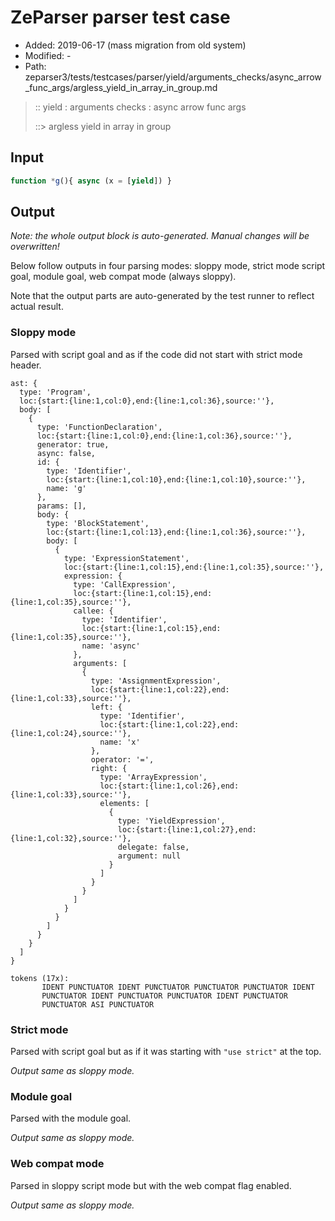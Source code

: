 # ZeParser parser test case

- Added: 2019-06-17 (mass migration from old system)
- Modified: -
- Path: zeparser3/tests/testcases/parser/yield/arguments_checks/async_arrow_func_args/argless_yield_in_array_in_group.md

> :: yield : arguments checks : async arrow func args
>
> ::> argless yield in array in group

## Input

`````js
function *g(){ async (x = [yield]) }
`````

## Output

_Note: the whole output block is auto-generated. Manual changes will be overwritten!_

Below follow outputs in four parsing modes: sloppy mode, strict mode script goal, module goal, web compat mode (always sloppy).

Note that the output parts are auto-generated by the test runner to reflect actual result.

### Sloppy mode

Parsed with script goal and as if the code did not start with strict mode header.

`````
ast: {
  type: 'Program',
  loc:{start:{line:1,col:0},end:{line:1,col:36},source:''},
  body: [
    {
      type: 'FunctionDeclaration',
      loc:{start:{line:1,col:0},end:{line:1,col:36},source:''},
      generator: true,
      async: false,
      id: {
        type: 'Identifier',
        loc:{start:{line:1,col:10},end:{line:1,col:10},source:''},
        name: 'g'
      },
      params: [],
      body: {
        type: 'BlockStatement',
        loc:{start:{line:1,col:13},end:{line:1,col:36},source:''},
        body: [
          {
            type: 'ExpressionStatement',
            loc:{start:{line:1,col:15},end:{line:1,col:35},source:''},
            expression: {
              type: 'CallExpression',
              loc:{start:{line:1,col:15},end:{line:1,col:35},source:''},
              callee: {
                type: 'Identifier',
                loc:{start:{line:1,col:15},end:{line:1,col:35},source:''},
                name: 'async'
              },
              arguments: [
                {
                  type: 'AssignmentExpression',
                  loc:{start:{line:1,col:22},end:{line:1,col:33},source:''},
                  left: {
                    type: 'Identifier',
                    loc:{start:{line:1,col:22},end:{line:1,col:24},source:''},
                    name: 'x'
                  },
                  operator: '=',
                  right: {
                    type: 'ArrayExpression',
                    loc:{start:{line:1,col:26},end:{line:1,col:33},source:''},
                    elements: [
                      {
                        type: 'YieldExpression',
                        loc:{start:{line:1,col:27},end:{line:1,col:32},source:''},
                        delegate: false,
                        argument: null
                      }
                    ]
                  }
                }
              ]
            }
          }
        ]
      }
    }
  ]
}

tokens (17x):
       IDENT PUNCTUATOR IDENT PUNCTUATOR PUNCTUATOR PUNCTUATOR IDENT
       PUNCTUATOR IDENT PUNCTUATOR PUNCTUATOR IDENT PUNCTUATOR
       PUNCTUATOR ASI PUNCTUATOR
`````

### Strict mode

Parsed with script goal but as if it was starting with `"use strict"` at the top.

_Output same as sloppy mode._

### Module goal

Parsed with the module goal.

_Output same as sloppy mode._

### Web compat mode

Parsed in sloppy script mode but with the web compat flag enabled.

_Output same as sloppy mode._
